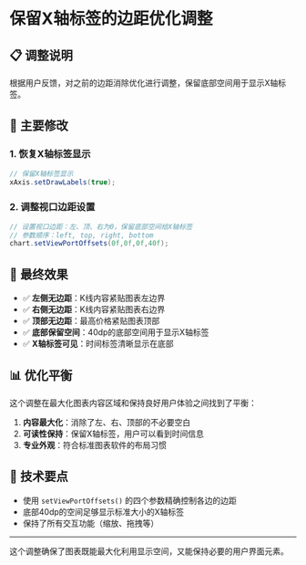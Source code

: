 # 保留X轴标签的边距优化调整

## 📋 调整说明

根据用户反馈，对之前的边距消除优化进行调整，保留底部空间用于显示X轴标签。

## 🔄 主要修改

### 1. 恢复X轴标签显示

```java
// 保留X轴标签显示
xAxis.setDrawLabels(true);
```

### 2. 调整视口边距设置

```java
// 设置视口边距：左、顶、右为0，保留底部空间给X轴标签
// 参数顺序：left, top, right, bottom
chart.setViewPortOffsets(0f,0f,0f,40f);
```

## 🎯 最终效果

- ✅ **左侧无边距**：K线内容紧贴图表左边界
- ✅ **右侧无边距**：K线内容紧贴图表右边界
- ✅ **顶部无边距**：最高价格紧贴图表顶部
- ✅ **底部保留空间**：40dp的底部空间用于显示X轴标签
- ✅ **X轴标签可见**：时间标签清晰显示在底部

## 📊 优化平衡

这个调整在最大化图表内容区域和保持良好用户体验之间找到了平衡：

1. **内容最大化**：消除了左、右、顶部的不必要空白
2. **可读性保持**：保留X轴标签，用户可以看到时间信息
3. **专业外观**：符合标准图表软件的布局习惯

## 🔧 技术要点

- 使用 `setViewPortOffsets()` 的四个参数精确控制各边的边距
- 底部40dp的空间足够显示标准大小的X轴标签
- 保持了所有交互功能（缩放、拖拽等）

---

这个调整确保了图表既能最大化利用显示空间，又能保持必要的用户界面元素。 